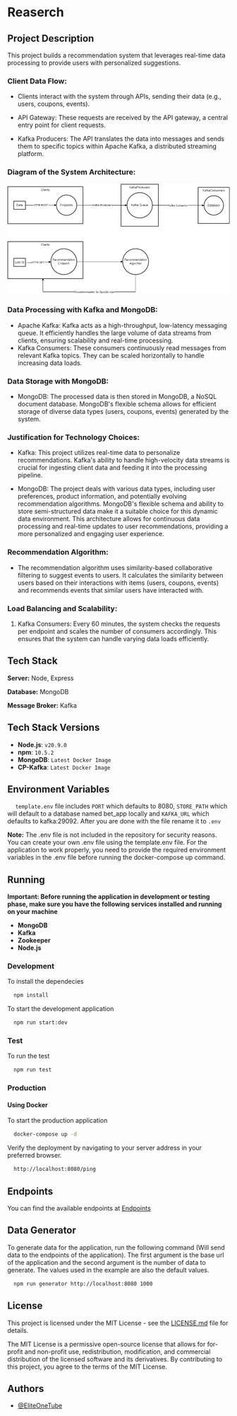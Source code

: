 
# Reaserch

## Project Description

This project builds a recommendation system that leverages real-time data processing to provide users with personalized suggestions.

### Client Data Flow:

- Clients interact with the system through APIs, sending their data (e.g., users, coupons, events).

- API Gateway: These requests are received by the API gateway, a central entry point for client requests.

- Kafka Producers: The API translates the data into messages and sends them to specific topics within Apache Kafka, a distributed streaming platform.

### Diagram of the System Architecture:
![System Architecture](diagrams/Recommendation%20System.png)

### Data Processing with Kafka and MongoDB:

- Apache Kafka: Kafka acts as a high-throughput, low-latency messaging queue. It efficiently handles the large volume of data streams from clients, ensuring scalability and real-time processing.
- Kafka Consumers: These consumers continuously read messages from relevant Kafka topics. They can be scaled horizontally to handle increasing data loads.

### Data Storage with MongoDB:

- MongoDB: The processed data is then stored in MongoDB, a NoSQL document database. MongoDB's flexible schema allows for efficient storage of diverse data types (users, coupons, events) generated by the system.

### Justification for Technology Choices:
- Kafka: This project utilizes real-time data to personalize recommendations. Kafka's ability to handle high-velocity data streams is crucial for ingesting client data and feeding it into the processing pipeline.

- MongoDB: The project deals with various data types, including user preferences, product information, and potentially evolving recommendation algorithms. MongoDB's flexible schema and ability to store semi-structured data make it a suitable choice for this dynamic data environment.
This architecture allows for continuous data processing and real-time updates to user recommendations, providing a more personalized and engaging user experience.

### Recommendation Algorithm:
- The recommendation algorithm uses similarity-based collaborative filtering to suggest events to users. It calculates the similarity between users based on their interactions with items (users, coupons, events) and recommends events that similar users have interacted with.

### Load Balancing and Scalability:
  1. Kafka Consumers: Every 60 minutes, the system checks the requests per endpoint and scales the number of consumers accordingly. This ensures that the system can handle varying data loads efficiently.

## Tech Stack

**Server:** Node, Express

**Database:** MongoDB

**Message Broker:** Kafka

## Tech Stack Versions
- **Node.js**: `v20.9.0`
- **npm**: `10.5.2`
- **MongoDB**: `Latest Docker Image`
- **CP-Kafka**: `Latest Docker Image`

## Environment Variables

&emsp; `template.env` file includes `PORT` which defaults to 8080, `STORE_PATH` which will default to a database named bet_app locally and `KAFKA_URL` which defaults to kafka:29092. After you are done with the file rename it to `.env`

**Note:** The .env file is not included in the repository for security reasons. You can create your own .env file using the template.env file. For the application to work properly, you need to provide the required environment variables in the .env file before running the docker-compose up command.

## Running

**Important: Before running the application in development or testing phase, make sure you have the following services installed and running on your machine**
- **MongoDB**
- **Kafka**
- **Zookeeper**
- **Node.js**

### Development

To install the dependecies
```bash
  npm install
```

To start the development application
```bash
  npm run start:dev
```
### Test

To run the test
```bash
  npm run test
```

### Production

#### Using Docker

To start the production application
```bash
  docker-compose up -d
```

Verify the deployment by navigating to your server address in your preferred browser.

```bash
  http://localhost:8080/ping
```

## Endpoints


You can find the available endpoints at [Endpoints](https://documenter.getpostman.com/view/10485656/2sA3Qza8vW)


## Data Generator

To generate data for the application, run the following command (Will send data to the endpoints of the application). The first argument is the base url of the application and the second argument is the number of data to generate. The values used in the example are also the default values.
```bash
  npm run generator http://localhost:8080 1000
```

## License

This project is licensed under the MIT License - see the [LICENSE.md](LICENSE.md) file for details.

The MIT License is a permissive open-source license that allows for for-profit and non-profit use, redistribution, modification, and commercial distribution of the licensed software and its derivatives. By contributing to this project, you agree to the terms of the MIT License.

## Authors

- [@EliteOneTube](https://github.com/EliteOneTube)

